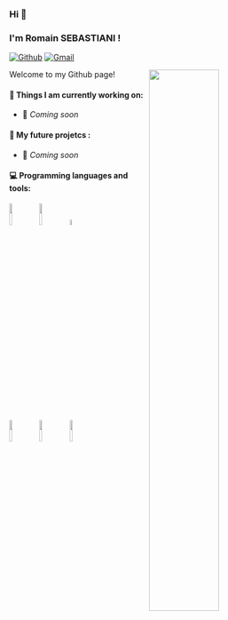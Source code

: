 ### Hi 👋 
### I'm Romain SEBASTIANI !

[![Github](https://img.shields.io/badge/-Github-000?style=flat&logo=Github&logoColor=white)](https://github.com/R0M107)
[![Gmail](https://img.shields.io/badge/-Gmail-c14438?style=flat&logo=Gmail&logoColor=white)](mailto:romain07022007seb@gmail.com)

<img width="50%" align="right" src="https://github-readme-stats.vercel.app/api?username=R0M107&show_icons=true&theme=ambient_gradient&hide_border=true" />
Welcome to my Github page!

#### 🌱 Things I am currently working on: 
- 🚀 *Coming soon*

#### :muscle: My future projetcs :
- 🚀 *Coming soon*

#### :computer: Programming languages and tools: 
<p>
<img width="10%" src="https://www.vectorlogo.zone/logos/python/python-ar21.svg">
<img width="10%" src="https://www.logo.wine/a/logo/C%2B%2B/C%2B%2B-Logo.wine.svg">
<img width="5%" src="https://www.svgrepo.com/show/303206/javascript-logo.svg">
<br />
<img width="10%" src="https://www.vectorlogo.zone/logos/mysql/mysql-ar21.svg">
<img width="10%" src="https://www.vectorlogo.zone/logos/mongodb/mongodb-ar21.svg">
<img width="10%" src="https://www.vectorlogo.zone/logos/git-scm/git-scm-ar21.svg">
<br />
</p>
